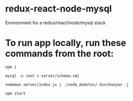 # redux-react-node-mysql
Environment for a redux/react/node/mysql stack 

# To run app locally, run these commands from the root:

`npm i`

`mysql -u root < server/schema.sql`

`nodemon server/index.js | ./node_modules/.bin/bunyan -j`

`npm start`
